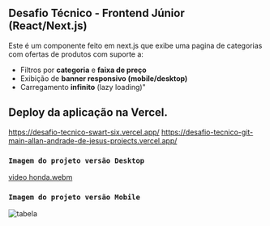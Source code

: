 
 
<h2>Desafio Técnico - Frontend Júnior (React/Next.js) </h2>

Este é um componente feito em next.js que exibe uma pagina de categorias com ofertas de produtos com suporte a:


- Filtros por **categoria** e **faixa de preço**
- Exibição de **banner responsivo (mobile/desktop)**
- Carregamento **infinito** (lazy loading)"

## Deploy da aplicação na Vercel.

https://desafio-tecnico-swart-six.vercel.app/
https://desafio-tecnico-git-main-allan-andrade-de-jesus-projects.vercel.app/


### `Imagem do projeto versão Desktop`
[video honda.webm](https://github.com/Allan93aj/motocasystems_frontend/assets/42648038/2c2e9650-64a2-4b96-8498-39f083bd81a7)

### `Imagem do projeto versão Mobile`
 
![tabela](https://github.com/Allan93aj/motocasystems_frontend/assets/42648038/3a170417-ea9b-4fd1-ad83-80415a3720eb)

